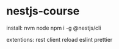 # nestjs-course

install:
   nvm
   node
   npm i -g @nestjs/cli

extentions:
   rest client
   reload
   eslint
   prettier
